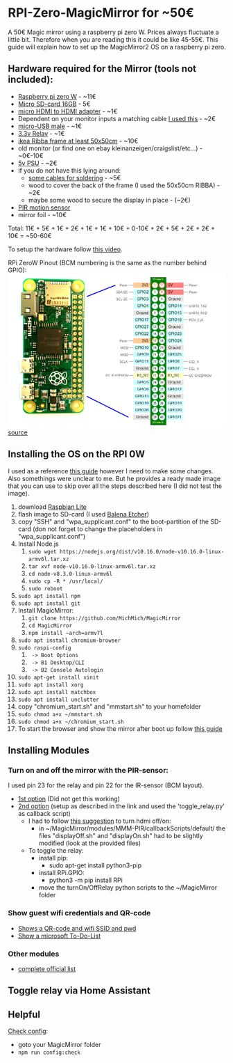 # RPI-Zero-MagicMirror for ~50€
A 50€ Magic mirror using a raspberry pi zero W.
Prices always fluctuate a little bit. Therefore when you are reading this it could be like 45-55€.
This guide will explain how to set up the MagicMirror2 OS on a raspberry pi zero.

## Hardware required for the Mirror (tools not included):

  * [Raspberry pi zero W](https://www.berrybase.de/raspberry-pi-zero-w) - ~11€
  * [Micro SD-card 16GB](https://www.ebay.de/i/273535152997?chn=ps&norover=1&mkevt=1&mkrid=707-134425-41852-0&mkcid=2&itemid=273535152997&targetid=888516359244&device=c&mktype=pla&googleloc=9068150&poi=&campaignid=1669295758&mkgroupid=90992276282&rlsatarget=pla-888516359244&abcId=1139676&merchantid=7364532&gclid=EAIaIQobChMIppr__Lfl6AIVRrDtCh1c8QtqEAQYAiABEgLwsPD_BwE) - 5€
  * [micro HDMI to HDMI adapter](https://www.aliexpress.com/item/33006250821.html?spm=a2g0s.9042311.0.0.27424c4dyB0J72) - ~1€
  * Dependent on your monitor inputs a matching cable [I used this](https://www.aliexpress.com/item/33014827860.html?spm=a2g0s.9042311.0.0.27424c4dyB0J72) - ~2€
  * [micro-USB male](https://www.aliexpress.com/item/32874847823.html?spm=a2g0s.9042311.0.0.27424c4dczswkm) - ~1€
  * [3.3v Relay](https://de.aliexpress.com/item/32851459367.html?spm=a2g0o.detail.1000014.31.26c9271fUBm9Tl&gps-id=pcDetailBottomMoreOtherSeller&scm=1007.14976.157518.0&scm_id=1007.14976.157518.0&scm-url=1007.14976.157518.0&pvid=88dbf411-6de7-47de-9d3b-0ff7b54b2bd5&_t=gps-id:pcDetailBottomMoreOtherSeller,scm-url:1007.14976.157518.0,pvid:88dbf411-6de7-47de-9d3b-0ff7b54b2bd5,tpp_buckets:668%230%23131923%2317_668%23808%236395%23429_668%23888%233325%2317_4976%230%23157518%230_4976%232711%237538%2342_668%232717%237562%23461) - ~1€
  * [ikea Ribba frame at least 50x50cm](https://www.ikea.com/de/de/cat/ribba-serie-16456/) - ~10€
  * old monitor (or find one on ebay kleinanzeigen/craigslist/etc...) - ~0€-10€
  * [5v PSU](https://www.aliexpress.com/item/33008360777.html?spm=a2g0o.productlist.0.0.6aa67977TpXVsT&algo_pvid=e99d80ef-c883-439f-b3f7-81f06a91c2a6&algo_expid=e99d80ef-c883-439f-b3f7-81f06a91c2a6-0&btsid=0ab6f81615867816964263103e5a42&ws_ab_test=searchweb0_0,searchweb201602_,searchweb201603_) - ~2€
  * if you do not have this lying around:
    * [some cables for soldering](https://www.aliexpress.com/item/4000197988123.html?spm=a2g0o.productlist.0.0.150f50f3s6cX67&algo_pvid=f45e848a-ba02-4de6-a01b-d48181557d3b&algo_expid=f45e848a-ba02-4de6-a01b-d48181557d3b-6&btsid=0ab6fb8315867817791791856e45de&ws_ab_test=searchweb0_0,searchweb201602_,searchweb201603_) - ~5€
    * wood to cover the back of the frame (I used the 50x50cm RIBBA) - ~2€
    * maybe some wood to secure the display in place - (~2€)
  * [PIR motion sensor](https://www.aliexpress.com/item/1877185512.html?spm=a2g0s.9042311.0.0.27424c4dvxv2Pn)
  * mirror foil - ~10€
  

Total: 11€ + 5€ + 1€ + 2€ + 1€ + 1€ + 10€ + 0-10€ + 2€ + 5€ + 2€ + 2€ + 10€ = ~50-60€

To setup the hardware follow [this video](www.youtube.com).

RPi ZeroW Pinout (BCM numbering is the same as the number behind GPIO):
![RPi Zero W Pinout image not found](https://github.com/CaptainDario/RPI-Zero-MagicMirror/blob/master/rpiZW_pins.png "Logo Title Text 1")
[source](https://raspberrypi.stackexchange.com/questions/83610/gpio-pinout-orientation-raspberypi-zero-w)

## Installing the OS on the RPI 0W

I used as a reference [this guide](http://emmanuelcontreras.com/how-to/how-to-create-a-magic-mirror-2-with-pi-zero-w/) however I need to make some changes. Also somethings were unclear to me. But he provides a ready made image that you can use to skip over all the steps described here (I did not test the image).

1. download [Raspbian Lite](https://www.raspberrypi.org/downloads/raspbian/)
1. flash image to SD-card (I used [Balena Etcher](https://www.balena.io/etcher/))
2. copy "SSH" and "wpa_supplicant.conf" to the boot-partition of the SD-card (don not forget to change the placeholders in "wpa_supplicant.conf")
3. Install Node.js
    1. ``` sudo wget https://nodejs.org/dist/v10.16.0/node-v10.16.0-linux-armv6l.tar.xz ```
    2. ```tar xvf node-v10.16.0-linux-armv6l.tar.xz```
    3. ```cd node-v8.3.0-linux-armv6l```
    4. ```sudo cp -R * /usr/local/```
    5. ```sudo reboot```
4. ```sudo apt install npm```
5. ```sudo apt install git```
6. Install MagicMirror:
    1. ```git clone https://github.com/MichMich/MagicMirror```
    2. ```cd MagicMirror```
    3. ```npm install –arch=armv7l ```
7. ```sudo apt install chromium-browser```
8. ```sudo raspi-config```
    1. ``` -> Boot Options```
    2. ``` -> B1 Desktop/CLI```
    3. ``` -> B2 Console Autologin```
9. ```sudo apt-get install xinit```
10. ```sudo apt install xorg```
11. ```sudo apt install matchbox```
12. ```sudo apt install unclutter```
13. copy "chromium_start.sh" and "mmstart.sh" to your homefolder
14. ```sudo chmod a+x ~/mmstart.sh```
15. ```sudo chmod a+x ~/chromium_start.sh```
17. To start the browser and show the mirror after boot up follow [this guide](https://github.com/MichMich/MagicMirror/wiki/Auto-Starting-MagicMirror)


## Installing Modules

### Turn on and off the mirror with the PIR-sensor:
I used pin 23 for the relay and pin 22 for the IR-sensor (BCM layout).

 * [1st option](https://github.com/paviro/MMM-PIR-Sensor) (Did not get this working)
 * [2nd option](https://github.com/mboskamp/MMM-PIR) (setup as described in the link and used the 'toggle_relay.py' as callback script)
   * I had to follow [this suggestion](https://github.com/mboskamp/MMM-PIR/issues/10#issuecomment-519239401) to turn hdmi off/on:
     * in ~/MagicMirror/modules/MMM-PIR/callbackScripts/default/ the files "displayOff.sh" and "displayOn.sh" had to be slightly modified (look at the provided files)
   * To toggle the relay:
     * install pip:
       * sudo apt-get install python3-pip
     * install RPi.GPIO:
       * python3 -m pip install RPi
     * move the turnOn/OffRelay python scripts to the ~/MagicMirror folder
     
     
### Show guest wifi credentials and QR-code
  * [Shows a QR-code and wifi SSID and pwd](https://github.com/TeraTech/MMM-WiFiPassword)
  * [Show a microsoft To-Do-List](https://github.com/thobach/MMM-MicrosoftToDo)

### Other modules
* [complete official list](https://github.com/MichMich/MagicMirror/wiki/3rd-Party-Modules)

## Toggle relay via Home Assistant

## Helpful

[Check config](https://forum.magicmirror.builders/topic/5399/how-to-check-your-config-for-errors-for-absolute-beginners):
* goto your MagicMirror folder
* ```npm run config:check```
